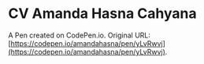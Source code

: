 # CV Amanda Hasna Cahyana

A Pen created on CodePen.io. Original URL: [https://codepen.io/amandahasna/pen/yLvRwvj](https://codepen.io/amandahasna/pen/yLvRwvj).

